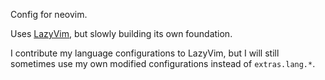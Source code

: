 Config for neovim.

Uses [LazyVim](https://github.com/LazyVim/LazyVim), but slowly building its own foundation.

I contribute my language configurations to LazyVim, but I will still sometimes use my own modified configurations instead of `extras.lang.*`.